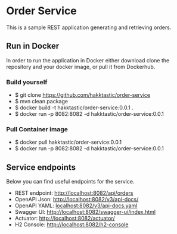 # Order Service

This is a sample REST application generating and retrieving orders.

## Run in Docker

In order to run the application in Docker either download clone the repository and
your docker image, or pull it from Dockerhub.

### Build yourself

- $ git clone https://github.com/hakktastic/order-service
- $ mvn clean package
- $ docker build -t hakktastic/order-service:0.0.1 .
- $ docker run -p 8082:8082 -d hakktastic/order-service:0.0.1

### Pull Container image

- $ docker pull hakktastic/order-service:0.0.1
- $ docker run -p 8082:8082 -d hakktastic/order-service:0.0.1

## Service endpoints

Below you can find useful endpoints for the service.

- REST endpoint: [http://localhost:8082/api/orders](http://localhost:8082/api/orders)
- OpenAPI Json: [http://localhost:8082/v3/api-docs/](http://localhost:8082/v3/api-docs/)
- OpenAPI YAML: [localhost:8082/v3/api-docs.yaml](localhost:8082/v3/api-docs.yaml)
- Swagger UI: [http://localhost:8082/swagger-ui/index.html](http://localhost:8082/swagger-ui/index.html)
- Actuator: [http://localhost:8082/actuator/](http://localhost:8082/actuator/)
- H2 Console: [http://localhost:8082/h2-console](http://localhost:8082/h2-console)